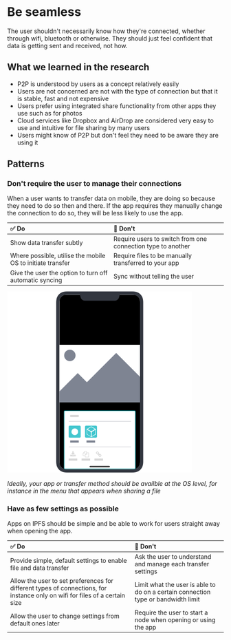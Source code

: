 # Be seamless

The user shouldn't necessarily know how they're connected, whether through wifi, bluetooth or otherwise. They should just feel confident that data is getting sent and received, not how.

## What we learned in the research

* P2P is understood by users as a concept relatively easily
* Users are not concerned are not with the type of connection but that it is stable, fast and not expensive
* Users prefer using integrated share functionality from other apps they use such as for photos
* Cloud services like Dropbox and AirDrop are considered very easy to use and intuitive for file sharing by many users
* Users might know of P2P but don't feel they need to be aware they are using it

## Patterns

### Don't require the user to manage their connections

When a user wants to transfer data on mobile, they are doing so because they need to do so then and there. If the app requires they manually change the connection to do so, they will be less likely to use the app.

| ✅ Do | 🚫 Don't |
| :--- | :--- |
| Show data transfer subtly | Require users to switch from one connection type to another |
| Where possible, utilise the mobile OS to initiate transfer | Require files to be manually transferred to your app |
| Give the user the option to turn off automatic syncing | Sync without telling the user |

![](https://raw.githubusercontent.com/ipfs/mobile-design-guidelines/master/.gitbook/assets/BeSeamless-1.png)

_Ideally, your app or transfer method should be availble at the OS level, for instance in the menu that appears when sharing a file_

### Have as few settings as possible

Apps on IPFS should be simple and be able to work for users straight away when opening the app.

| ✅ Do | 🚫 Don't |
| :--- | :--- |
| Provide simple, default settings to enable file and data transfer | Ask the user to understand and manage each transfer settings |
| Allow the user to set preferences for different types of connections, for instance only on wifi for files of a certain size | Limit what the user is able to do on a certain connection type or bandwidth limit |
| Allow the user to change settings from default ones later | Require the user to start a node when opening or using the app |

